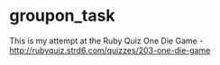 groupon_task
============

This is my attempt at the Ruby Quiz One Die Game - http://rubyquiz.strd6.com/quizzes/203-one-die-game
